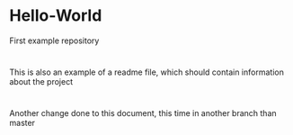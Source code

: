 # Hello-World
First example repository
#
This is also an example of a readme file, which should contain information about the project
# 
Another change done to this document, this time in another branch than master
